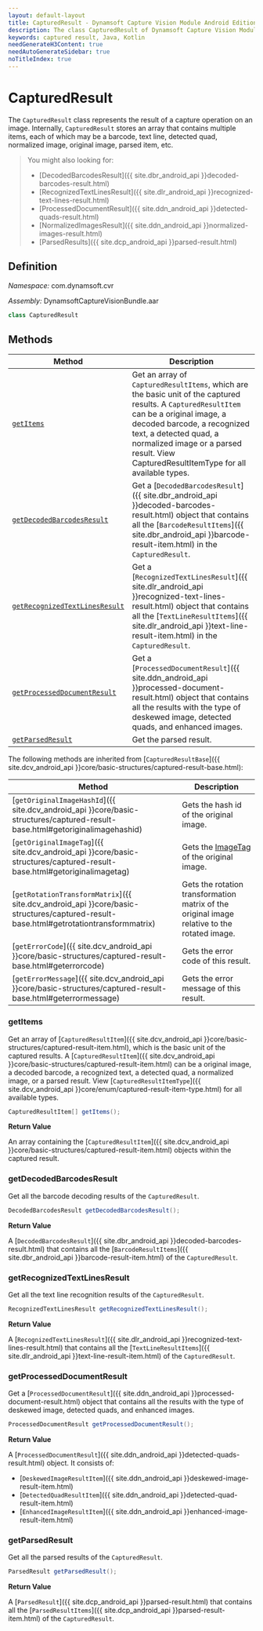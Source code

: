```yaml
---
layout: default-layout
title: CapturedResult - Dynamsoft Capture Vision Module Android Edition API Reference
description: The class CapturedResult of Dynamsoft Capture Vision Module represents the result of a capture operation on an image, which contains multiple items such as barcode, text line, detected quad, normalized image, original image, parsed item, etc.
keywords: captured result, Java, Kotlin
needGenerateH3Content: true
needAutoGenerateSidebar: true
noTitleIndex: true
---
```


# CapturedResult

The `CapturedResult` class represents the result of a capture operation on an image. Internally, `CapturedResult` stores an array that contains multiple items, each of which may be a barcode, text line, detected quad, normalized image, original image, parsed item, etc.

> You might also looking for:
>
> - [DecodedBarcodesResult]({{ site.dbr_android_api }}decoded-barcodes-result.html)
> - [RecognizedTextLinesResult]({{ site.dlr_android_api }}recognized-text-lines-result.html)
> - [ProcessedDocumentResult]({{ site.ddn_android_api }}detected-quads-result.html)
> - [NormalizedImagesResult]({{ site.ddn_android_api }}normalized-images-result.html)
> - [ParsedResults]({{ site.dcp_android_api }}parsed-result.html)

## Definition

*Namespace:* com.dynamsoft.cvr

*Assembly:* DynamsoftCaptureVisionBundle.aar

```java
class CapturedResult
```

## Methods

| Method | Description |
| ------ | ----------- |
| [`getItems`](#getitems) | Get an array of `CapturedResultItems`, which are the basic unit of the captured results. A `CapturedResultItem` can be a original image, a decoded barcode, a recognized text, a detected quad, a normalized image or a parsed result. View CapturedResultItemType for all available types. |
| [`getDecodedBarcodesResult`](#getdecodedbarcodesresult) | Get a [`DecodedBarcodesResult`]({{ site.dbr_android_api }}decoded-barcodes-result.html) object that contains all the [`BarcodeResultItems`]({{ site.dbr_android_api }}barcode-result-item.html) in the `CapturedResult`. |
| [`getRecognizedTextLinesResult`](#getrecognizedtextlinesresult) | Get a [`RecognizedTextLinesResult`]({{ site.dlr_android_api }}recognized-text-lines-result.html) object that contains all the [`TextLineResultItems`]({{ site.dlr_android_api }}text-line-result-item.html) in the `CapturedResult`. |
| [`getProcessedDocumentResult`](#getprocesseddocumentresult) | Get a [`ProcessedDocumentResult`]({{ site.ddn_android_api }}processed-document-result.html) object that contains all the results with the type of deskewed image, detected quads, and enhanced images. |
| [`getParsedResult`](#getparsedresult) | Get the parsed result. |

The following methods are inherited from [`CapturedResultBase`]({{ site.dcv_android_api }}core/basic-structures/captured-result-base.html):

| Method | Description |
| ------ | ----------- |
| [`getOriginalImageHashId`]({{ site.dcv_android_api }}core/basic-structures/captured-result-base.html#getoriginalimagehashid) | Gets the hash id of the original image. |
| [`getOriginalImageTag`]({{ site.dcv_android_api }}core/basic-structures/captured-result-base.html#getoriginalimagetag) | Gets the [ImageTag](image-tag.md) of the original image. |
| [`getRotationTransformMatrix`]({{ site.dcv_android_api }}core/basic-structures/captured-result-base.html#getrotationtransformmatrix) | Gets the rotation transformation matrix of the original image relative to the rotated image. |
| [`getErrorCode`]({{ site.dcv_android_api }}core/basic-structures/captured-result-base.html#geterrorcode) | Gets the error code of this result. |
| [`getErrorMessage`]({{ site.dcv_android_api }}core/basic-structures/captured-result-base.html#geterrormessage) | Gets the error message of this result. |

### getItems

Get an array of [`CapturedResultItem`]({{ site.dcv_android_api }}core/basic-structures/captured-result-item.html), which is the basic unit of the captured results. A [`CapturedResultItem`]({{ site.dcv_android_api }}core/basic-structures/captured-result-item.html) can be a original image, a decoded barcode, a recognized text, a detected quad, a normalized image, or a parsed result. View [`CapturedResultItemType`]({{ site.dcv_android_api }}core/enum/captured-result-item-type.html) for all available types.

```java
CapturedResultItem[] getItems();
```

**Return Value**

An array containing the [`CapturedResultItem`]({{ site.dcv_android_api }}core/basic-structures/captured-result-item.html) objects within the captured result.

### getDecodedBarcodesResult

Get all the barcode decoding results of the `CapturedResult`.

```java
DecodedBarcodesResult getDecodedBarcodesResult();
```

**Return Value**

A [`DecodedBarcodesResult`]({{ site.dbr_android_api }}decoded-barcodes-result.html) that contains all the [`BarcodeResultItems`]({{ site.dbr_android_api }}barcode-result-item.html) of the `CapturedResult`.

### getRecognizedTextLinesResult

Get all the text line recognition results of the `CapturedResult`.

```java
RecognizedTextLinesResult getRecognizedTextLinesResult();
```

**Return Value**

A [`RecognizedTextLinesResult`]({{ site.dlr_android_api }}recognized-text-lines-result.html) that contains all the [`TextLineResultItems`]({{ site.dlr_android_api }}text-line-result-item.html) of the `CapturedResult`.

### getProcessedDocumentResult

Get a [`ProcessedDocumentResult`]({{ site.ddn_android_api }}processed-document-result.html) object that contains all the results with the type of deskewed image, detected quads, and enhanced images.

```java
ProcessedDocumentResult getProcessedDocumentResult();
```

**Return Value**

A [`ProcessedDocumentResult`]({{ site.ddn_android_api }}detected-quads-result.html) object. It consists of:

- [`DeskewedImageResultItem`]({{ site.ddn_android_api }}deskewed-image-result-item.html)
- [`DetectedQuadResultItem`]({{ site.ddn_android_api }}detected-quad-result-item.html)
- [`EnhancedImageResultItem`]({{ site.ddn_android_api }}enhanced-image-result-item.html)

### getParsedResult

Get all the parsed results of the `CapturedResult`.

```java
ParsedResult getParsedResult();
```

**Return Value**

A [`ParsedResult`]({{ site.dcp_android_api }}parsed-result.html) that contains all the [`ParsedResultItems`]({{ site.dcp_android_api }}parsed-result-item.html) of the `CapturedResult`.
